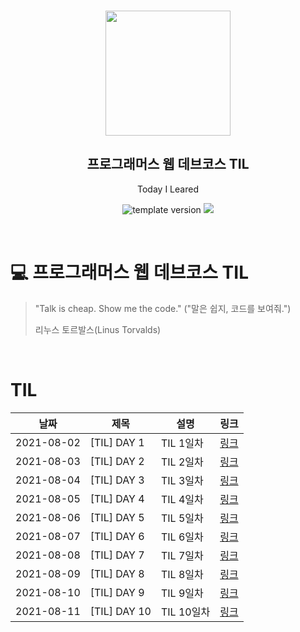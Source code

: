 <br/>
<p align="middle" >
  <img width="200px;" src="./src/images/prgms-logo.png"/>
</p>
<h2 align="middle">프로그래머스 웹 데브코스 TIL</h2>
<p align="middle">Today I Leared</p>
<p align="middle">
  <img src="https://img.shields.io/badge/version-1.0.0-blue?style=flat-square" alt="template version"/>
  <img src="https://img.shields.io/badge/language-md-md.svg?style=flat-square"/>
</p>

<p align="middle">
  <!-- <a href="#">☕ 블로그 링크</a> -->  
</p>

<br/>

# 💻 프로그래머스 웹 데브코스 TIL

> "Talk is cheap. Show me the code."
> ("말은 쉽지, 코드를 보여줘.")
>
> 리누스 토르발스(Linus Torvalds)

<br/>

# TIL

|날짜|제목|설명|링크|
|---|---|---|---|
|2021-08-02|[TIL] DAY 1|TIL 1일차|[링크](https://hidelookit.tistory.com/247?category=1039705)|
|2021-08-03|[TIL] DAY 2|TIL 2일차|[링크](https://hidelookit.tistory.com/250?category=1039705)|
|2021-08-04|[TIL] DAY 3|TIL 3일차|[링크](https://hidelookit.tistory.com/253?category=1039705)|
|2021-08-05|[TIL] DAY 4|TIL 4일차|[링크](https://hidelookit.tistory.com/254?category=1039705)|
|2021-08-06|[TIL] DAY 5|TIL 5일차|[링크](https://hidelookit.tistory.com/256?category=1039705)|
|2021-08-07|[TIL] DAY 6|TIL 6일차|[링크](https://hidelookit.tistory.com/259?category=1039705)|
|2021-08-08|[TIL] DAY 7|TIL 7일차|[링크](https://hidelookit.tistory.com/260?category=1039705)|
|2021-08-09|[TIL] DAY 8|TIL 8일차|[링크](https://hidelookit.tistory.com/261?category=1039705)|
|2021-08-10|[TIL] DAY 9|TIL 9일차|[링크](https://hidelookit.tistory.com/262?category=1039705)|
|2021-08-11|[TIL] DAY 10|TIL 10일차|[링크](https://hidelookit.tistory.com/263?category=1039705)|
